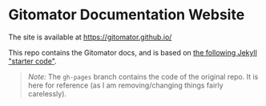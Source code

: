 # Gitomator Documentation Website

The site is available at https://gitomator.github.io/

This repo contains the Gitomator docs, and is based on [the following Jekyll "starter code"](https://github.com/mmistakes/minimal-mistakes).

 > _Note:_ The `gh-pages` branch contains the code of the original repo. It is here for reference (as I am removing/changing things fairly carelessly).
